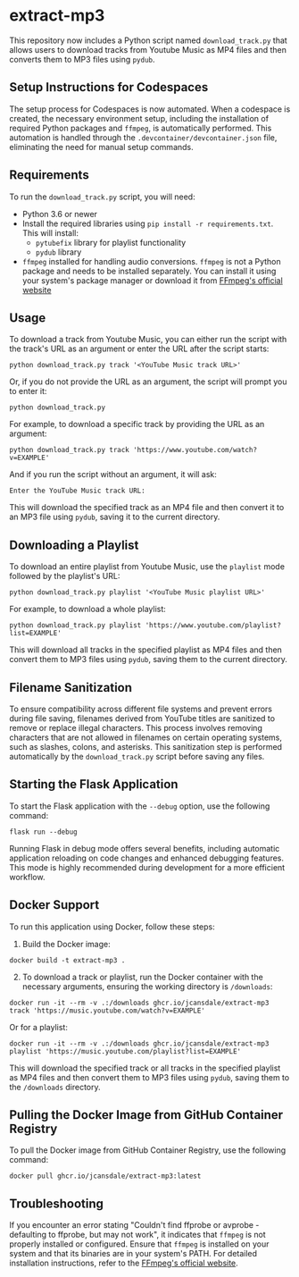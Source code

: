 # extract-mp3

This repository now includes a Python script named `download_track.py` that allows users to download tracks from Youtube Music as MP4 files and then converts them to MP3 files using `pydub`.

## Setup Instructions for Codespaces

The setup process for Codespaces is now automated. When a codespace is created, the necessary environment setup, including the installation of required Python packages and `ffmpeg`, is automatically performed. This automation is handled through the `.devcontainer/devcontainer.json` file, eliminating the need for manual setup commands.

## Requirements

To run the `download_track.py` script, you will need:
- Python 3.6 or newer
- Install the required libraries using `pip install -r requirements.txt`. This will install:
  - `pytubefix` library for playlist functionality
  - `pydub` library
- `ffmpeg` installed for handling audio conversions. `ffmpeg` is not a Python package and needs to be installed separately. You can install it using your system's package manager or download it from [FFmpeg's official website](https://ffmpeg.org/download.html)

## Usage

To download a track from Youtube Music, you can either run the script with the track's URL as an argument or enter the URL after the script starts:

```
python download_track.py track '<YouTube Music track URL>'
```

Or, if you do not provide the URL as an argument, the script will prompt you to enter it:

```
python download_track.py
```

For example, to download a specific track by providing the URL as an argument:

```
python download_track.py track 'https://www.youtube.com/watch?v=EXAMPLE'
```

And if you run the script without an argument, it will ask:

```
Enter the YouTube Music track URL:
```

This will download the specified track as an MP4 file and then convert it to an MP3 file using `pydub`, saving it to the current directory.

## Downloading a Playlist

To download an entire playlist from Youtube Music, use the `playlist` mode followed by the playlist's URL:

```
python download_track.py playlist '<YouTube Music playlist URL>'
```

For example, to download a whole playlist:

```
python download_track.py playlist 'https://www.youtube.com/playlist?list=EXAMPLE'
```

This will download all tracks in the specified playlist as MP4 files and then convert them to MP3 files using `pydub`, saving them to the current directory.

## Filename Sanitization

To ensure compatibility across different file systems and prevent errors during file saving, filenames derived from YouTube titles are sanitized to remove or replace illegal characters. This process involves removing characters that are not allowed in filenames on certain operating systems, such as slashes, colons, and asterisks. This sanitization step is performed automatically by the `download_track.py` script before saving any files.

## Starting the Flask Application

To start the Flask application with the `--debug` option, use the following command:

```
flask run --debug
```

Running Flask in debug mode offers several benefits, including automatic application reloading on code changes and enhanced debugging features. This mode is highly recommended during development for a more efficient workflow.

## Docker Support

To run this application using Docker, follow these steps:

1. Build the Docker image:
```
docker build -t extract-mp3 .
```

2. To download a track or playlist, run the Docker container with the necessary arguments, ensuring the working directory is `/downloads`:
```
docker run -it --rm -v .:/downloads ghcr.io/jcansdale/extract-mp3 track 'https://music.youtube.com/watch?v=EXAMPLE'
```
Or for a playlist:
```
docker run -it --rm -v .:/downloads ghcr.io/jcansdale/extract-mp3 playlist 'https://music.youtube.com/playlist?list=EXAMPLE'
```
This will download the specified track or all tracks in the specified playlist as MP4 files and then convert them to MP3 files using `pydub`, saving them to the `/downloads` directory.

## Pulling the Docker Image from GitHub Container Registry

To pull the Docker image from GitHub Container Registry, use the following command:

```
docker pull ghcr.io/jcansdale/extract-mp3:latest
```

## Troubleshooting

If you encounter an error stating "Couldn't find ffprobe or avprobe - defaulting to ffprobe, but may not work", it indicates that `ffmpeg` is not properly installed or configured. Ensure that `ffmpeg` is installed on your system and that its binaries are in your system's PATH. For detailed installation instructions, refer to the [FFmpeg's official website](https://ffmpeg.org/download.html).
